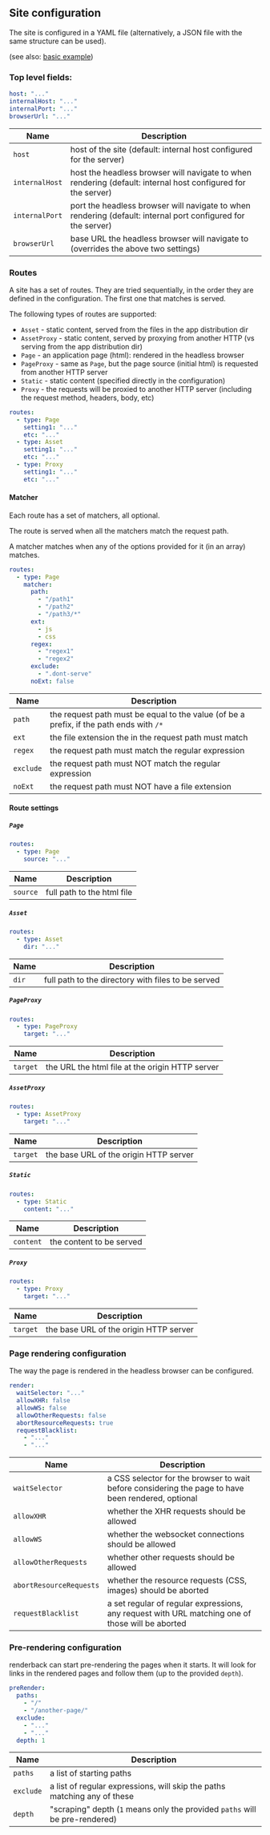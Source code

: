 ## Site configuration

The site is configured in a YAML file (alternatively, a JSON file with the same structure can be used).

(see also: [basic example](../example/example.yaml))

### Top level fields:

```yaml
host: "..."
internalHost: "..."
internalPort: "..."
browserUrl: "..."
```

| Name           | Description                                                                                                  |
|----------------|--------------------------------------------------------------------------------------------------------------|
| `host`         | host of the site (default: internal host configured for the server)                                          |
| `internalHost` | host the headless browser will navigate to when rendering (default: internal host configured for the server) |
| `internalPort` | port the headless browser will navigate to when rendering (default: internal port configured for the server) |
| `browserUrl`   | base URL the headless browser will navigate to (overrides the above two settings)                            |


### Routes

A site has a set of routes. They are tried sequentially, in the order they are defined in the configuration. 
The first one that matches is served. 

The following types of routes are supported:

* `Asset` - static content, served from the files in the app distribution dir
* `AssetProxy` - static content, served by proxying from another HTTP (vs serving from the app distribution dir) 
* `Page` - an application page (html): rendered in the headless browser 
* `PageProxy` - same as `Page`, but the page source (initial html) is requested from another HTTP server 
* `Static` - static content (specified directly in the configuration)
* `Proxy` - the requests will be proxied to another HTTP server (including the request method, headers, body, etc)

```yaml
routes: 
  - type: Page
    setting1: "..."
    etc: "..."
  - type: Asset
    setting1: "..."
    etc: "..."
  - type: Proxy
    setting1: "..."
    etc: "..."
```

#### Matcher

Each route has a set of matchers, all optional.

The route is served when all the matchers match the request path.

A matcher matches when any of the options provided for it (in an array) matches. 

```yaml
routes:
  - type: Page
    matcher:
      path:
        - "/path1"
        - "/path2"
        - "/path3/*"
      ext: 
        - js
        - css
      regex: 
        - "regex1"
        - "regex2"
      exclude: 
        - ".dont-serve"
      noExt: false
```

| Name      | Description                                                                             |
|-----------|-----------------------------------------------------------------------------------------|
| `path`    | the request path must be equal to the value (of be a prefix, if the path ends with `/*` |
| `ext`     | the file extension the in the request path must match                                   |
| `regex`   | the request path must match the regular expression                                      |
| `exclude` | the request path must NOT match the regular expression                                  |
| `noExt`   | the request path must NOT have a file extension                                         |

#### Route settings


##### `Page`

```yaml
routes:
  - type: Page
    source: "..."

```
| Name     | Description                |
|----------|----------------------------|
| `source` | full path to the html file |

##### `Asset`

```yaml
routes:
  - type: Asset
    dir: "..."

```
| Name  | Description                                        |
|-------|----------------------------------------------------|
| `dir` | full path to the directory with files to be served |

##### `PageProxy`

```yaml
routes:
  - type: PageProxy
    target: "..."

```
| Name     | Description                                     |
|----------|-------------------------------------------------|
| `target` | the URL the html file at the origin HTTP server |

##### `AssetProxy`

```yaml
routes:
  - type: AssetProxy
    target: "..."

```
| Name     | Description                            |
|----------|----------------------------------------|
| `target` | the base URL of the origin HTTP server |

##### `Static`

```yaml
routes:
  - type: Static
    content: "..."

```
| Name      | Description              |
|-----------|--------------------------|
| `content` | the content to be served |

##### `Proxy`

```yaml
routes:
  - type: Proxy
    target: "..."

```
| Name     | Description                            |
|----------|----------------------------------------|
| `target` | the base URL of the origin HTTP server |


### Page rendering configuration

The way the page is rendered in the headless browser can be configured.

```yaml
render:
  waitSelector: "..."
  allowXHR: false
  allowWS: false
  allowOtherRequests: false
  abortResourceRequests: true
  requestBlacklist: 
    - "..."
    - "..."
```

| Name                    | Description                                                                                        |
|-------------------------|----------------------------------------------------------------------------------------------------|
| `waitSelector`          | a CSS selector for the browser to wait before considering the page to have been rendered, optional |
| `allowXHR`              | whether the XHR requests should be allowed                                                         |
| `allowWS`               | whether the websocket connections should be allowed                                                |
| `allowOtherRequests`    | whether other requests should be allowed                                                           |
| `abortResourceRequests` | whether the resource requests (CSS, images) should be aborted                                      |
| `requestBlacklist`      | a set regular of regular expressions, any request with URL matching one of those will be aborted   |

### Pre-rendering configuration

renderback can start pre-rendering the pages when it starts. It will look for links in the rendered pages and follow them (up to the provided `depth`).

```yaml
preRender:
  paths: 
    - "/"
    - "/another-page/"
  exclude: 
    - "..."
    - "..."
  depth: 1
```

| Name      | Description                                                                 |
|-----------|-----------------------------------------------------------------------------|
| `paths`   | a list of starting paths                                                    |
| `exclude` | a list of regular expressions, will skip the paths matching any of these    |
| `depth`   | "scraping" depth (`1` means only the provided `paths` will be pre-rendered) |
